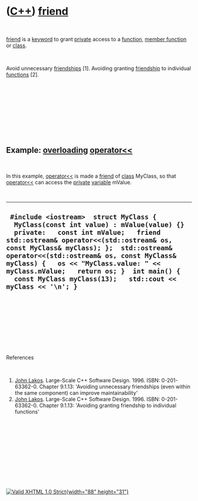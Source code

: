 



 

 

 

 

 

([C++](Cpp.htm)) [friend](CppFriend.htm)
========================================

 

[friend](CppFriend.htm) is a [keyword](CppKeyword.htm) to grant
[private](CppPrivate.htm) access to a [function](CppFunction.htm),
[member function](CppMemberFunction.htm) or [class](CppClass.htm).

 

Avoid unnecessary [friendships](CppFriend.htm) \[1\]. Avoiding granting
[friendship](CppFriend.htm) to individual [functions](CppFunction.htm)
\[2\].

 

 

 

 

 

Example: [overloading](CppOverload.htm) [operator&lt;&lt;](CppOperatorStreamOut.htm)
------------------------------------------------------------------------------------

 

In this example, [operator&lt;&lt;](CppOperatorStreamOut.htm) is made a
[friend](CppFriend.htm) of [class](CppClass.htm) MyClass, so that
[operator&lt;&lt;](CppOperatorStreamOut.htm) can access the
[private](CppPrivate.htm) [variable](CppVariable.htm) mValue.

 

  ----------------------------------------------------------------------------------------------------------------------------------------------------------------------------------------------------------------------------------------------------------------------------------------------------------------------------------------------------------------------------------------------------------------------
  ` #include <iostream>  struct MyClass {   MyClass(const int value) : mValue(value) {}   private:   const int mValue;   friend std::ostream& operator<<(std::ostream& os, const MyClass& myClass); };  std::ostream& operator<<(std::ostream& os, const MyClass& myClass) {   os << "MyClass.value: " << myClass.mValue;   return os; }  int main() {   const MyClass myClass(13);   std::cout << myClass << '\n'; }`
  ----------------------------------------------------------------------------------------------------------------------------------------------------------------------------------------------------------------------------------------------------------------------------------------------------------------------------------------------------------------------------------------------------------------------

 

 

 

 

 

References

 

1.  [John Lakos](CppJohnLakos.htm). Large-Scale C++ Software Design.
    1996. ISBN: 0-201-63362-0. Chapter 9.1.13: 'Avoiding unnecessary
    friendships (even within the same component) can improve
    maintainability'
2.  [John Lakos](CppJohnLakos.htm). Large-Scale C++ Software Design.
    1996. ISBN: 0-201-63362-0. Chapter 9.1.13: 'Avoiding granting
    friendship to individual functions'

 

 

 

 

 





 

[![Valid XHTML 1.0 Strict](valid-xhtml10.png){width="88"
height="31"}](http://validator.w3.org/check?uri=referer)
